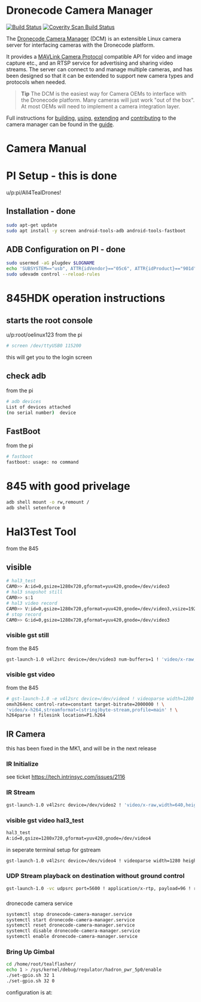 # Dronecode Camera Manager

[![Build Status](https://travis-ci.org/Dronecode/camera-manager.svg?branch=master)](https://travis-ci.org/intel/camera-streaming-daemon)
<a href="https://scan.coverity.com/projects/01org-camera-streaming-daemon">
  <img alt="Coverity Scan Build Status"
       src="https://scan.coverity.com/projects/12056/badge.svg"/>
</a>

The [Dronecode Camera Manager](https://camera-manager.dronecode.org/en/) (DCM) is an extensible Linux camera server for interfacing cameras with the Dronecode platform. 

It provides a [MAVLink Camera Protocol](https://mavlink.io/en/protocol/camera.html) compatible API for video and image capture etc., and an RTSP service for advertising and sharing video streams. The server can connect to and manage multiple cameras, and has been designed so that it can be extended to support new camera types and protocols when needed. 

> **Tip** The DCM is the easiest way for Camera OEMs to interface with the Dronecode platform. Many cameras will just work "out of the box". At most OEMs will need to implement a camera integration layer.

Full instructions for [building](https://camera-manager.dronecode.org/en/getting_started/), [using](https://camera-manager.dronecode.org/en/guide/overview.html), [extending](https://camera-manager.dronecode.org/en/guide/extending.html) and [contributing](https://camera-manager.dronecode.org/en/contribute/) to the camera manager can be found in the [guide](https://camera-manager.dronecode.org/en/).

# Camera Manual 
# PI Setup - this is done
u/p:pi/All4TealDrones!

## Installation - done
```bash
sudo apt-get update
sudo apt install -y screen android-tools-adb android-tools-fastboot
```

## ADB Configuration on PI - done
```bash
sudo usermod -aG plugdev $LOGNAME
echo 'SUBSYSTEM=="usb", ATTR{idVendor}=="05c6", ATTR{idProduct}=="901d", MODE="0666"' >> /etc/udev/rules.d/50-usb-perms.conf
sudo udevadm control --reload-rules
```
# 845HDK operation instructions

## starts the root console

u/p:root/oelinux123
from the pi
```bash
# screen /dev/ttyUSB0 115200
```
this will get you to the login screen

## check adb
from the pi

```bash
# adb devices
List of devices attached
(no serial number)	device
```

## FastBoot
from the pi

```bash
# fastboot
fastboot: usage: no command
```

# 845 with good privelage

```bash
adb shell mount -o rw,remount /
adb shell setenforce 0
```

# Hal3Test Tool 
from the 845
## visible
```bash
# hal3_test
CAM0>> A:id=0,gsize=1280x720,gformat=yuv420,gnode=/dev/video3
# hal3 snapshot still
CAM0>> s:1
# hal3 video record
CAM0>> V:id=0,gsize=1280x720,gformat=yuv420,gnode=/dev/video3,vsize=1920x1080,ssize=1920x1080,sformat=jpeg,fpsrange=30-30,codectype=0,bitrate=16
# stop record
CAM0>> G:id=0,gsize=1280x720,gformat=yuv420,gnode=/dev/video3
```

### visible gst still
from the 845
```bash
gst-launch-1.0 v4l2src device=/dev/video3 num-buffers=1 ! 'video/x-raw,width=1920,height=1088' ! jpegenc ! filesink location=test.jpg
```

### visible gst video
from the 845
```bash
# gst-launch-1.0 -e v4l2src device=/dev/video4 ! videoparse width=1280 height=768 format=nv12 framerate=30 !  \ 
omxh264enc control-rate=constant target-bitrate=2000000 ! \
'video/x-h264,streamformat=(string)byte-stream,profile=main' ! \
h264parse ! filesink location=P1.h264
```

## IR Camera

this has been fixed in the MK1, and will be in the next release

### IR Initialize

see ticket https://tech.intrinsyc.com/issues/2116


### IR Stream
```bash
gst-launch-1.0 v4l2src device=/dev/video2 ! 'video/x-raw,width=640,height=512' ! queue ! videoflip video-direction=180 ! omxh264enc control-rate=constant target-bitrate=1000000 ! video/x-h264,profile=main ! rtph264pay pt=96 ! udpsink host=192.168.168.209 port=5600

```

### visible gst video hal3_test

```bash
hal3_test
A:id=0,gsize=1280x720,gformat=yuv420,gnode=/dev/video4
```

in seperate terminal setup for gstream
```bash
gst-launch-1.0 v4l2src device=/dev/video4 ! videoparse width=1280 height=768 format=nv12 framerate=30 ! queue ! videoflip video-direction=180 ! omxh264enc control-rate=constant target-bitrate=2000000 ! video/x-h264,profile=main ! rtph264pay pt=96 ! udpsink host=192.168.168.209 port=5601
```

### UDP Stream playback on destination without ground control
```bash
gst-launch-1.0 -vc udpsrc port=5600 ! application/x-rtp, payload=96 ! rtph264depay ! omxh264dec ! videoscale ! videorate ! videoconvert ! autovideosink
```

### 
dronecode camera service
```bash
systemctl stop dronecode-camera-manager.service
systemctl start dronecode-camera-manager.service
systemctl reset dronecode-camera-manager.service
systemctl disable dronecode-camera-manager.service
systemctl enable dronecode-camera-manager.service
```
### Bring Up Gimbal

```bash
cd /home/root/tealflasher/
echo 1 > /sys/kernel/debug/regulator/hadron_pwr_5p0/enable 
./set-gpio.sh 32 1
./set-gpio.sh 32 0
```



configuration is at:
